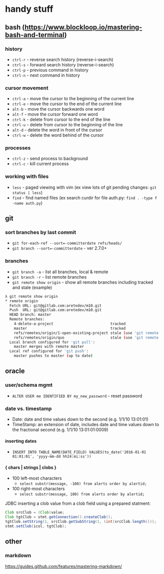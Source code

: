 # handy stuff

## bash (https://www.blockloop.io/mastering-bash-and-terminal)

### history
* `ctrl-r` - reverse search history (reverse-i-search)
* `ctrl-s` - forward search history (reverse-i-search)
* `ctrl-p` - previous command in history
* `ctrl-n` - next command in history

### cursor movement
* `ctrl-a` - move the cursor to the beginning of the current line
* `ctrl-e` - move the cursor to the end of the current line
* `alt-b`  - move the cursor backwards one word
* `alt-f`  - move the cursor forward one word
* `ctrl-k` - delete from cursor to the end of the line
* `ctrl-u` -  delete from cursor to the beginning of the line
* `alt-d`  - delete the word in front of the cursor
* `ctrl-w` - delete the word behind of the cursor

### processes
* `ctrl-z` - send process to background
* `ctrl-c` - kill current process

### working with files
* `less` - paged viewing with vim (ex view lots of git pending changes: `git status | less`)
* `find` - find named files (ex search curdir for file auth.py: `find . -type f -name auth.py`)

## 
## git

### sort branches by last commit
* `git for-each-ref --sort=-committerdate refs/heads/`
* `git branch --sort=-committerdate`  - ver 2.7.0+

### branches
* `git branch -a`  - list all branches, local & remote
* `git branch -r`  - list remote branches
* `git remote show origin` - show all remote branches including tracked and stale
(example)  
```bash
λ git remote show origin
* remote origin
  Fetch URL: git@gitlab.com:aretedev/m10.git
  Push  URL: git@gitlab.com:aretedev/m10.git
  HEAD branch: master
  Remote branches:
    4-delete-a-project                          tracked
    master                                      tracked
    refs/remotes/origin/1-open-existing-project stale (use 'git remote prune' to remove)
    refs/remotes/origin/quo                     stale (use 'git remote prune' to remove)
  Local branch configured for 'git pull':
    master merges with remote master
  Local ref configured for 'git push':
    master pushes to master (up to date)
```

## 
## oracle

### user/schema mgmt 
* `ALTER USER me IDENTIFIED BY my_new_password` - reset password

### date vs. timestamp
* Date: date and time values down to the second (e.g. 1/1/10 13:01:01)
* TimeStamp: an extension of date, includes date and time values down to the fractional second (e.g. 1/1/10 13:01:01:0009)

#### inserting dates
* `INSERT INTO TABLE_NAME(DATE_FIELD) VALUES(to_date('2016-01-01 01:01:01', 'yyyy-mm-dd hh24:mi:ss'))`

#### { chars | strings | clobs }
* 100 left-most characters
  * `select substr(message, -100) from alerts order by alertid;`
* 100 right-most characters
  * `select substr(message, 100) from alerts order by alertid;`

JDBC inserting a clob value from a clob field using a prepared statment:
```java
Clob srcClob = (Clob)value;
Clob tgtClob = stmt.getConnection().createClob();
tgtClob.setString(1, srcClob.getSubString(1, (int)srcClob.length()));
stmt.setClob(icol, tgtClob);
```

## 
## other

### markdown
https://guides.github.com/features/mastering-markdown/
